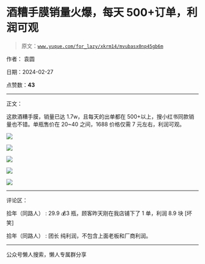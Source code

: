 # 酒糟手膜销量火爆，每天 500+订单，利润可观

> 原文：[`www.yuque.com/for_lazy/xkrm14/mvubasx0np45gb6m`](https://www.yuque.com/for_lazy/xkrm14/mvubasx0np45gb6m)

作者： 袁圆

日期：2024-02-27

点赞数：**43**

* * *

正文：

这款酒糟手膜，销量已达 1.7w，且每天的出单都在 500+以上，搜小红书同款销量也不错。单瓶售价在 20~40 之间，1688 价格仅需 7 元左右，利润可观。

![](img/641a3c0a25829eb5ea4990d77b4b14a5.png)

![](img/6fc6afc3ce47d6d45434c0d08bbddf71.png)

![](img/245aa69ae200548503eb7a533d5c239b.png)

![](img/ab709e804929525cee8cac26fa624f06.png)

![](img/69e45237c927b689146ade2d48b8b4a8.png)

* * *

评论区：

拾年（同路人） : 29.9 💰3 瓶，顾客昨天刚在我店铺下了 1 单，利润 8.9 块 [坏笑]

拾年（同路人） : 团长 纯利润，不包含上面老板和厂商利润。

* * *

公众号懒人搜索，懒人专属群分享